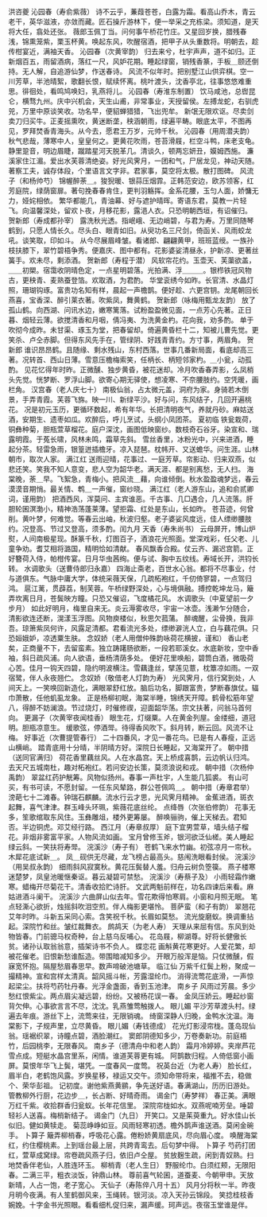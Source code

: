 洪咨夔
沁园春（寿俞紫薇）
诗不云乎，蒹葭苍苍，白露为霜。看高山乔木，青云老干，英华滋液，亦敛而藏。匠石操斤游林下，便一举采之充栋梁。须知道，是天将大任，翕处还张。 
薇郎玉佩丁当。问何事午桥花竹庄。又星回岁换，腊残春浅，锦熏笼紫，栗玉杯黄。唤起东风，吹醒宿酒，把甲子从头重数将。明朝去，趁传柑宴近，满袖天香。 
沁园春（次黄宰韵）
归去来兮，杜宇声声，道不如归。正新烟百五，雨留酒病，落红一尺，风妒花期。睡起绿窗，销残香篆，手板＿颐还倒持。无人解，自追游仙梦，作送春诗。 
风流不似年时。把别墅江山供弈棋。空一川芳草，半池晴絮，歌翻长恨，赋续怀离。桃叶渡头，沈香亭北，往事悠悠难重思。徘徊处，看鸣鸠唤妇，乳燕将儿。 
沁园春（寿淮东制置）
饮马咸池，总辔昆仑，横骛九州。庆中兴机会，天生山甫，非常事业，天授留侯。左搏龙蛇，右驯虎兕，万里中原谈笑收。功名早，便貂蝉猎猎，飞出兜牟。 
新氓无限欢讴。尽卖剑卖刀归买牛。正麦摇熏吹，黄迷断垄，秧涵朝雨，绿遍平畴。眼底太平，不图再见，罗拜焚香青海头。从今去，愿君王万岁，元帅千秋。 
沁园春（用周潜夫韵）
秋气悲哉，薄寒中人，皇皇何之。更黄花吹雨，苍苔滑屐，栏空斗鸭，床老支龟。静里跫音，明边眉睫，蹴踏星河天脱革几。清谈久，顿两忘妍丑，嫫姆西施。 
濂溪家住江湄。爱出水芙蓉清绝姿。好光风霁月，一团和气，尸居龙见，神动天随。著察工夫，诚存体段，个里语言文字非。君家事，莫空将太极。散打图碑。 
风流子（和杨帅芍）
锦幄醉荼＿。狻猊暖、银蒜压烟霏。正韩范安边，欧苏领客，红芳庭院，绿荫窗扉。著句挽春春肯住，更判羽觞挥。金系花腰，玉匀人面，娇慵无力，娅姹相依。 
繁华都能几，青油幕、好与遮护晴晖。寄语东君，莫教一片轻飞。向温馨深处，留欢卜夜，月移花影，露浥人衣。只恐明朝西垣，有诏催归。 
贺新郎（寿成都孙宰）
露洗秋光透。指岷峨、无边峭碧，与君为寿。万里同随琴鹤到，只愿人情长久。尽头白、眼青如旧。从臾功名三尺剑，倚函关、风雨蛟龙吼。谈笑取，印如斗。 
从今尽展眉峰皱。看诸郎、翩翩黄甲，班班蓝绶。一族孙枝扶膝下，翠竹碧梧争秀。便嘉庆、图中都有。花影婆娑清昼永，护新凉、更著丝簧手。欢未尽，剩添酒。 
贺新郎（寿程于潜）
风软帘花约。玉壶天、芙蕖欲盖，＿＿初槊。宿霭收阴晴色定，一点星明碧落。光拍满、浮＿＿＿。银栉铁冠风物古，更秧青、麦熟蚕登箔。欢取酒，为君酌。 
华堂衮绣今如昨。长官清、水晶灯照，珊瑚钩琢。富贵功名知有样，晨起一声檐鹊。便好趁、六更宫钥。龙尾朝回长燕喜，宝香深、醉引莱衣著。吹紫凤，舞黄鹤。 
贺新郎（咏梅用甄龙友韵）
放了孤山鹤。向西湖、问讯水边，嫩寒篱落。试粉盈盈微见面，一点芳心先著。正日暮、烟轻云薄。欲搅清香和月咽，倩冯夷、为洗黄金杓。花向我，劝多酌。 
单于吹彻今成昨。未甘渠、琢玉为堂，把春留却。倚遍黄昏栏十二，知被儿曹先觉。更笑杀、卢仝赤脚。但得东风先手在，管绿阴、好践青青约。方寸事，两眉角。 
贺新郎
谁识昂昂鹤。且随缘、剩水残山，东村西落。世事几番新局面，看底却高三著。况转首、西山日薄。雪意压檐梅索笑，任柄长、柄短邻家杓。＿小瓮，动孤酌。 
见花忆得年时昨。正微醺、独步黄昏，被花迷却。冷月吹香春弄影，么凤梢头先觉。恍梦断、罗浮山脚。欲寄心期无驿使，想凌寒、不奈腰肢约。空凭暖，画栏角。 
汉宫春（老人庆七十）
南极仙翁，占太微元盖，洞府为家。身骑若木倒景，手弄青霞。芙蓉飞旆。映一川、新绿平沙。好与问，东风结子，几回开遍桃花。 
况是初元玉历，更循环数起，希有年华。长把清明夜气，养就丹砂。麻姑送酒，安期生、遗枣如瓜。欢醉后，呼儿烹试，头纲小凤团茶。 
夏初临
铁瓮栽荷，铜彝种菊，胆瓶萱草榴花。庭户深沈，画图低映窗纱。数枝奇石谷牙。染宣和、瑞露明霞。于菟长啸，风林未鸣，霜草先斜。 
雪丝香里，冰粉光中，兴来进酒，睡起分茶。轻雷急雨，银篁迸插檐牙。凉入琵琶。枕帏开、又送蟾华。问生涯。山林朝市，取次人家。 
满江红
送雨迎晴，花事过、一庭芳草。帘影动、归来双燕，似悲还笑。笑我不知人意变，悲人空为韶华老。满天涯、都是别离愁，无人扫。 
海棠晚，荼＿早。飞絮急，青梅小。把风流＿藉，向谁倾倒。秋水盈盈魂梦远，春云漠漠音期悄。最关情、鹎＿一声催，窗纱晓。 
满江红（老人游东山，追和俞贰卿词，谨用韵）
把酒西风，浑莫问、主宾谁恶。千古事、几□遇合，几人流落。肝胆轮囷溟渤小，精神浩荡蓬莱薄。望拒霜、红处是东山，长如昨。 
苍苔迹，何曾削。黄叶梦，何难觉。等春云出岫，秋波归壑。老子婆娑风度远，佳人缥缈腰肢约。况登高、节过又登高，须多酌。闰九月 
天香（寿朱尚书）
云母屏开，博山炉熨，人间南极星现。酥篆千秋，灯图百子，酒浪花光照面。堂深戏彩，任父老、儿童争劝。耆艾相将潞国，精明恰如清献。 
春风飘香合殿。仗云齐、漏迟宫箭。正好簪荷入侍，帕柑传宴。日月华虫茜绚。便与试、胸中五纹线。寿域长开，洪钧长转。 
水调歌头（送曹侍郎归永嘉）
四海止斋老，百世水心翁。都将不尽事业，付与道俱东。气脉中庸大学，体统采薇天保，几疏柘袍红，千仞倚寥碧，一点驾归鸿。 
扈江蓠，贯薜荔，制芙蓉。午桥绿野深处，心与境俱融。搏控乾坤龙马，簸弄坎离日月，苍鬓映方瞳。只恐又催诏，飞度橘花风。 
水调歌头（中夏望前一夕步月）
如此好明月，梅里自来无。炎云溽雾收尽，宇宙一冰壶。浅濑乍分随合，清影欲连还断，滉漾玉浮图。风物庾楼似，秋思欠菰蒲。 
醉魂醒，尘骨换，我非吾。琼箫紫凤何许，风露足清都。君看流光多处，缥缈澼洸人立，白与藕花俱。只恐姮娥妒，凉透粟生肤。 
念奴娇（老人用僧仲殊韵咏荷花横披，谨和）
香山老矣，正商量不下，去留蛮素。独立踌躇肠欲断，一段若耶溪女。水底新妆，空中香袖，斜日疏风浦。向人欲语，垂杨清荫多处。 
便好花里唤船，碧筒白酒，微吸荷心苦。佳月一钩天四碧，隐约明波横注。雪藕逢丝，擘莲见薏，枕簟凉如雨。一双宿鹭，伴人永夜翘伫。 
念奴娇（敬借老人灯韵为寿）
光风霁月，信行窝到处，人间天上。一笑唤回新造化，满眼翠舒红放。脑后功名，脚跟富贵，梦断春旗仗。辐巾萧散，任他虮虱龙象。 
正是杨柳初眠，海棠半睡，锦绣天开障。鹤骨松筋年望八，得醉不妨澜浪。节过烧灯，时催修禊，迎面韶华荡。宗文扶著，问翁马首何向。 
更漏子（次黄宰夜闻桂香）
眼生花，灯缀粟。人在黄金列屋。金缕细，道冠明。胆瓶凉意生。 
缓歌弦，停酒斝。待得香风吹下。斜月转，断云回。风流不让梅。 
好事近（次曹提管春行）
二十四番风，才见一番花鸟。已是有人春瘦，正远山横峭。 
踏青底用十分晴，半阴晴方好。深院日长睡起，又海棠开了。 
朝中措（送同官满归）
荷花香里藕丝风。人在水晶宫。天上桥成喜鹊，云边帆认归鸿。 
去天尺五城南杜，趣对柘袍红。若问安边长策，莫须浪说和戎。 
朝中措（次杨仲禹韵）
翠盆红药护觥筹。风物似扬州。春事一声杜宇，人生能几狐裘。 
有山可买，有书可读，不愿封留。一任东风辇路，群公苍佩鸣＿。 
朝中措（寿章君举）
滂葩七十二滩春。钟瑞石麒麟。流水行云才思，光风霁月精神。 
金蕉进酒，斑衣起舞，喜气津津。群玉峰头环珮，紫薇花底丝纶。 
点绛唇（次张伯修韵）
花事无多，笙歌绾取东风住。玉彝雕俎，楼外更筹屡。 
醉唤骊驹，催上天梯去。君知否。半边铜虎。邓艾经行路。 
西江月（寿章叔厚）
庭下宜男萱草，墙头结子榴花。非烟非雾富平家。人物风流如画。 
宝月曾修玉斧，银河欲泛仙槎。美人睡起绿云斜。一笑扶将寿斝。 
浣溪沙（寿子有）
苍鹤飞来水竹幽。初弦凉月一帘秋。木犀花底试新＿。 
凤＿砚供无尽藏，龙飞榜占最高头。慈闱洗眼看封侯。 
浣溪沙（用吴叔永韵）
细雨斜风寂寞秋。黄花压鬓替人羞。归舟云树负箜篌。 
燕子楼寒迷楚梦，凤皇池暖惬秦讴。暮云凝碧可禁愁。 
浣溪沙（寿蔡子及）
小雨轻霜作嫩寒。蜡梅开尽菊花干。清香收拾贮诗肝。 
文武两魁前样在，功名四谏后来看。麻姑进酒斗阑干。 
浣溪沙
六曲屏山似去年。雪花欺得怕寒肩。小窗和月照无眠。 
笔点轻澌心欲折，烛摇斜吹泪空煎。伴人梅影更堪怜。 
菩萨蛮（和子有韵）
翠翘花艾年时昨。斗新五采同心索。含笑祝千秋。长眉如莫愁。 
流光旋磨蚁。换调重拈起。深院竹和丝。皱红裁舞衣。 
鹧鸪天（为老人寿）
天理从来屈有信。东风到处物皆春。门前骢马权奇种，台上慈乌反哺心。 
花岛屐，柳湖尊。好将长健傲长贫。诸孙认取翁翁意，插架诗书不负人。 
蝶恋花
画斛黄花寒更好。人爱花繁，却被花催老。旧恨新愁谁酝造。带围暗减知多少。 
开眼万般浑是恼。只仗微醺，假寐宽怀抱。隔屋愁眉春思早。数声啼破池塘草。 
临江仙
万紫千红鬓上粉，聚成一撮精神。宣和宫样太清真。韶风摇斗帐，芳露湿纶巾。 
消得流莺花底滑，一声惊起梁尘。扶将芍药牡丹春。光浮金盏面，香到玉池津。 
南乡子
风雨过芳晨。多少愁红恨紫尘。两点眉尖凝远碧，纷纷。又被杨花误一春。 
金凤压娇云。睡起纱窗背欠伸。心事欲言言不尽，沈沈。乳燕雏莺触拨人。 
眼儿媚
平沙芳草渡头村。绿遍去年痕。游丝下上，流莺来往，无限销魂。 
绮窗深静人归晚，金鸭水沈温。海棠影下，子规声里，立尽黄昏。 
眼儿媚（寿钱德成）
花光灯影浸帘栊。蓬岛现仙翁。瑶裾织翠，诗瞳点碧，酒脸潮红。 
窦郎阴德知多少，万卷奏新功。前庭梧竹，后园桃李，无限春风。 
南乡子（德清舟中和老人韵）
霜月冷婷婷。夹岸芦花雪点成。短艇水晶宫里系，闲情。谁道芙蓉更有城。 
阿鹊数归程。人倚低窗小画屏。莫恨年华飞上鬓，堪凭。一度春风一度莺。 
祝英台近（为老人寿）
脸长红，眉半白，老鹤饱风露。岁换星移，禄运又交午。须知命带将来，福推不去，稳做个、荣华彭祖。 
记初度。谢他紫燕黄鹂，争先送好语。春满湖山，历历旧游处。管教柳外行厨，花边步＿，长占断、好晴奇雨。 
谒金门（寿梦祥）
春正美。满眼万红千紫。收拾群香归瓮蚁。长年花信里。 
深院帘栊如水。双燕呢喃芳垒。唾碧轻衫人送喜。梅梢新结子。 
谒金门（九日）
开笑口。又是茱萸重九。好水佳山长似旧。健如黄犊走。 
菊蕊峥峥如豆。风雨轻寒初透。檐外鹊声谁送酒。莫闲金碗手。 
卜算子
簸弄柳梢春，呼吸花心露。倦粉娇黄扇底风，尽向眉心度。 
唤醒海棠红，约住樱桃素。上到瑶台最上层，共跨青鸾去。后句梦中得。 
卜算子
芍药打团红，萱草成窝绿。帘卷疏风燕子归，依旧卢仝屋。 
贫放麹生疏，闲到青奴熟。扫地焚香伴老仙，人胜连环玉。 
柳梢青（老人生日）
野服纶巾。白须红颊，无限阳春。二满三平，粗衣淡饭，钟鼎山林。 
尊前喜气轮囷，道蚕麦、今朝甲申。天放新晴，人占一饱，老子宽心。 
天仙子（寿陈倅八月十五）
风月分将秋一半。昨夜月明今夜满。有人笙鹤御风来，玉绳转。银河淡。凉入天孙云锦段。 
笑捻桂枝香婉娩。十字金书光照眼。看看细札促归来，漏声缓。珂声远。夜宿玉堂谁是伴。 
